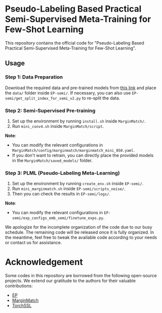 # Pseudo-Labeling Based Practical Semi-Supervised Meta-Training for Few-Shot Learning

This repository contains the official code for "Pseudo-Labeling Based Practical Semi-Supervised Meta-Training for Few-Shot Learning".

## Usage

### Step 1: Data Preparation

Download the required data and pre-trained models from [this link](https://drive.google.com/file/d/1ddxNe1slXSFVkF3pli2WP0x6JRwYYdOg/view?usp=sharing) and place the `data/` folder inside `EP-semi/`. If necessary, you can also use `EP-semi/get_split_index_for_semi_v2.py` to re-split the data.

### Step 2: Semi-Supervised Pre-training

1. Set up the environment by running `install.sh` inside `MarginMatch/`.
2. Run `mini_conv4.sh` inside `MarginMatch/script`.

**Note**:
- You can modify the relevant configurations in `MarginMatch/config/marginmatch/marginmatch_mini_050.yaml`.
- If you don't want to retrain, you can directly place the provided models in the `MarginMatch/saved_models/` folder.

### Step 3: PLML (Pseudo-Labeling Meta-Learning)

1. Set up the environment by running `create_env.sh` inside `EP-semi/`.
2. Run `mini_marginmatch.sh` inside `EP-semi/scripts_noise/`.
3. Then you can check the results in `EP-semi/logs/`.

**Note**:
- You can modify the relevant configurations in `EP-semi/exp_configs_emb_semi/finetune_exps.py`.

We apologize for the incomplete organization of the code due to our busy schedule. The remaining code will be released once it is fully organized. In the meantime, feel free to tweak the available code according to your needs or contact us for assistance.

# Acknowledgement

Some codes in this repository are borrowed from the following open-source projects. We extend our gratitude to the authors for their valuable contributions:

- [EP](https://github.com/ServiceNow/embedding-propagation)
- [MarginMatch](https://github.com/tsosea2/MarginMatch)
- [TorchSSL](https://github.com/TorchSSL/TorchSSL)
